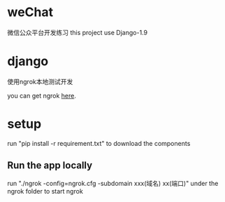 # weChat
微信公众平台开发练习
this project use Django-1.9


# django
使用ngrok本地测试开发

you can get ngrok [here][ngrok].

# setup
run "pip install -r requirement.txt" to download the components
## Run the app locally
run "./ngrok -config=ngrok.cfg -subdomain xxx(域名) xx(端口)" under the ngrok folder to start ngrok


[Install Python]: https://www.python.org/downloads/
[ngrok]: http://www.yi-hu.cn/
